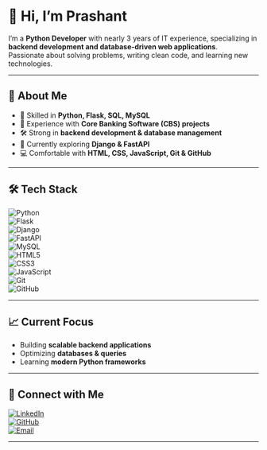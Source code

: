 # 👋 Hi, I’m Prashant

I’m a **Python Developer** with nearly 3 years of IT experience, specializing in **backend development and database-driven web applications**.  
Passionate about solving problems, writing clean code, and learning new technologies.  

---

## 🚀 About Me  
- 🐍 Skilled in **Python, Flask, SQL, MySQL**  
- 🏦 Experience with **Core Banking Software (CBS) projects**  
- 🛠️ Strong in **backend development & database management**  
- 🌱 Currently exploring **Django & FastAPI**  
- 💻 Comfortable with **HTML, CSS, JavaScript, Git & GitHub**  

---

## 🛠️ Tech Stack  

![Python](https://img.shields.io/badge/Python-3776AB?style=for-the-badge&logo=python&logoColor=white)  
![Flask](https://img.shields.io/badge/Flask-000000?style=for-the-badge&logo=flask&logoColor=white)  
![Django](https://img.shields.io/badge/Django-092E20?style=for-the-badge&logo=django&logoColor=white)  
![FastAPI](https://img.shields.io/badge/FastAPI-009688?style=for-the-badge&logo=fastapi&logoColor=white)  
![MySQL](https://img.shields.io/badge/MySQL-4479A1?style=for-the-badge&logo=mysql&logoColor=white)  
![HTML5](https://img.shields.io/badge/HTML5-E34F26?style=for-the-badge&logo=html5&logoColor=white)  
![CSS3](https://img.shields.io/badge/CSS3-1572B6?style=for-the-badge&logo=css3&logoColor=white)  
![JavaScript](https://img.shields.io/badge/JavaScript-F7DF1E?style=for-the-badge&logo=javascript&logoColor=black)  
![Git](https://img.shields.io/badge/Git-F05032?style=for-the-badge&logo=git&logoColor=white)  
![GitHub](https://img.shields.io/badge/GitHub-181717?style=for-the-badge&logo=github&logoColor=white)  

---

## 📈 Current Focus  
- Building **scalable backend applications**  
- Optimizing **databases & queries**  
- Learning **modern Python frameworks**  

---

## 🤝 Connect with Me  

[![LinkedIn](https://img.shields.io/badge/LinkedIn-0A66C2?style=for-the-badge&logo=linkedin&logoColor=white)](#)  
[![GitHub](https://img.shields.io/badge/GitHub-181717?style=for-the-badge&logo=github&logoColor=white)](#)  
[![Email](https://img.shields.io/badge/Email-D14836?style=for-the-badge&logo=gmail&logoColor=white)](plm1535172@gmail.com)  

---

